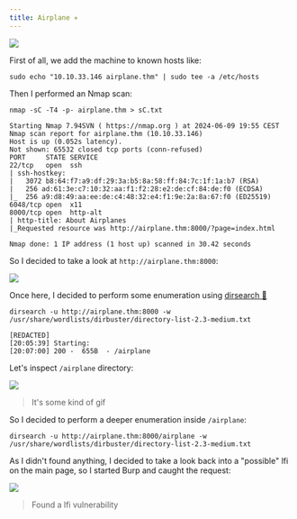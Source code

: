 ```yaml
---
title: Airplane ✈️
---
```

![](Pasted%20image%2020240609195439.png)

First of all, we add the machine to known hosts like:

```shell
sudo echo "10.10.33.146 airplane.thm" | sudo tee -a /etc/hosts
```

Then I performed an Nmap scan:

```shell
nmap -sC -T4 -p- airplane.thm > sC.txt

Starting Nmap 7.94SVN ( https://nmap.org ) at 2024-06-09 19:55 CEST
Nmap scan report for airplane.thm (10.10.33.146)
Host is up (0.052s latency).
Not shown: 65532 closed tcp ports (conn-refused)
PORT     STATE SERVICE
22/tcp   open  ssh
| ssh-hostkey: 
|   3072 b8:64:f7:a9:df:29:3a:b5:8a:58:ff:84:7c:1f:1a:b7 (RSA)
|   256 ad:61:3e:c7:10:32:aa:f1:f2:28:e2:de:cf:84:de:f0 (ECDSA)
|_  256 a9:d8:49:aa:ee:de:c4:48:32:e4:f1:9e:2a:8a:67:f0 (ED25519)
6048/tcp open  x11
8000/tcp open  http-alt
| http-title: About Airplanes
|_Requested resource was http://airplane.thm:8000/?page=index.html

Nmap done: 1 IP address (1 host up) scanned in 30.42 seconds
```

So I decided to take a look at `http://airplane.thm:8000`:

![](Pasted%20image%2020240609195739.png)

Once here, I decided to perform some enumeration using [dirsearch 📁](/notes/tools/dirsearch.md)

```shell
dirsearch -u http://airplane.thm:8000 -w /usr/share/wordlists/dirbuster/directory-list-2.3-medium.txt

[REDACTED]
[20:05:39] Starting:                                                                                                
[20:07:00] 200 -  655B  - /airplane
```

Let's inspect `/airplane` directory:

![](Pasted%20image%2020240609200825.png)

> It's some kind of gif

So I decided to perform a deeper enumeration inside `/airplane`:

```shell
dirsearch -u http://airplane.thm:8000/airplane -w /usr/share/wordlists/dirbuster/directory-list-2.3-medium.txt
```

As I didn't found anything, I decided to take a look back into a "possible" lfi on the main page, so I started Burp and caught the request:

![](Pasted%20image%2020240609211853.png)

> Found a lfi vulnerability

